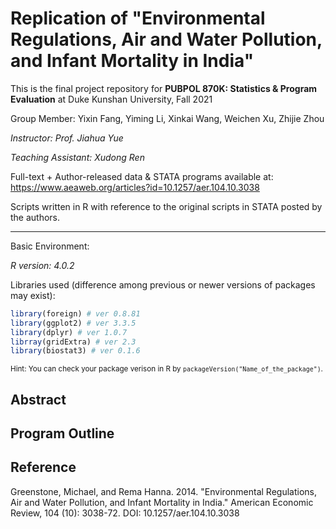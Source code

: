 # Replication of "Environmental Regulations, Air and Water Pollution, and Infant Mortality in India"

This is the final project repository for **PUBPOL 870K: Statistics & Program Evaluation** at Duke Kunshan University, Fall 2021

Group Member: Yixin Fang, Yiming Li, Xinkai Wang, Weichen Xu, Zhijie Zhou

*Instructor: Prof. Jiahua Yue*

*Teaching Assistant: Xudong Ren* 

Full-text + Author-released data & STATA programs available at: https://www.aeaweb.org/articles?id=10.1257/aer.104.10.3038

Scripts written in R with reference to the original scripts in STATA posted by the authors.

---

Basic Environment:

*R version: 4.0.2* 

Libraries used (difference among previous or newer versions of packages may exist):

``` R
library(foreign) # ver 0.8.81
library(ggplot2) # ver 3.3.5
library(dplyr) # ver 1.0.7
librray(gridExtra) # ver 2.3
library(biostat3) # ver 0.1.6
```

<small>Hint: You can check your package verison in R by `packageVersion("Name_of_the_package")`.</small>	

## Abstract



## Program Outline



## Reference

Greenstone, Michael, and Rema Hanna. 2014. "Environmental Regulations, Air and Water Pollution, and Infant Mortality in India." American Economic Review, 104 (10): 3038-72.
DOI: 10.1257/aer.104.10.3038
